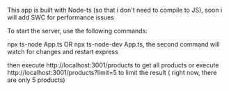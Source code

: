This app is built with Node-ts (so that i don't need to compile to JS), soon i will add SWC for performance issues

To start the server, use the following commands:

npx ts-node App.ts OR npx ts-node-dev App.ts, the second command will watch for changes and restart express

then execute http://localhost:3001/products to get all products
or execute http://localhost:3001/products?limit=5 to limit the result ( right now, there are only 5 products)
